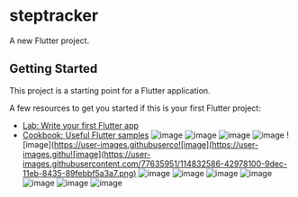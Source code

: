 # steptracker

A new Flutter project.

## Getting Started

This project is a starting point for a Flutter application.

A few resources to get you started if this is your first Flutter project:

- [Lab: Write your first Flutter app](https://flutter.dev/docs/get-started/codelab)
- [Cookbook: Useful Flutter samples](https://flutter.dev/docs/cookbook)
![image](https://user-images.githubusercontent.com/77635951/114832272-edf40600-9deb-11eb-90f1-8d0d07a1e859.png)
![image](https://user-images.githubusercontent.com/77635951/114832437-1b40b400-9dec-11eb-942f-20ffc3d7375b.png)
![image](https://user-images.githubusercontent.com/77635951/114832456-21cf2b80-9dec-11eb-9d46-43cca1401d47.png)
![image](https://user-images.githubusercontent.com/77635951/114832499-2d225700-9dec-11eb-8b2a-43e4d810975b.png)
![image](https://user-images.githubuserco![image](https://user-images.githu![image](https://user-images.githubusercontent.com/77635951/114832586-42978100-9dec-11eb-8435-89febbf5a3a7.png)
![image](https://user-images.githubusercontent.com/77635951/114832607-4a572580-9dec-11eb-9fc7-568058c7bfd3.png)
![image](https://user-images.githubusercontent.com/77635951/114832634-52af6080-9dec-11eb-9c6d-5f9565d116a1.png)
![image](https://user-images.githubusercontent.com/77635951/114832661-5ba03200-9dec-11eb-915d-e93135a7a449.png)
![image](https://user-images.githubusercontent.com/77635951/114832687-65299a00-9dec-11eb-81c1-3ae97b73fc37.png)
![image](https://user-images.githubusercontent.com/77635951/114832719-6c50a800-9dec-11eb-89f8-accecdd8eca0.png)
![image](https://user-images.githubusercontent.com/77635951/114832736-6fe42f00-9dec-11eb-9447-4f3165357997.png)
![image](https://user-images.githubusercontent.com/77635951/114832751-74104c80-9dec-11eb-9603-a60e95f19273.png)
